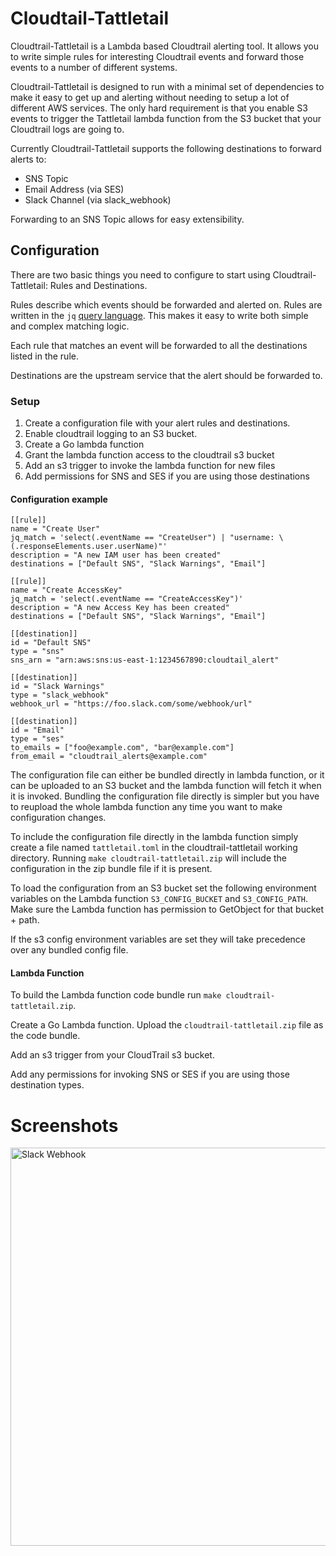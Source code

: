 # Cloudtail-Tattletail

Cloudtrail-Tattletail is a Lambda based Cloudtrail alerting tool. It allows you to write simple rules for interesting Cloudtrail events and forward those events to a number of different systems.

Cloudtrail-Tattletail is designed to run with a minimal set of dependencies to make it easy to get up and alerting without needing to setup a lot of different AWS services. The only hard requirement is that you enable S3 events to trigger the Tattletail lambda function from the S3 bucket that your Cloudtrail logs are going to.

Currently Cloudtrail-Tattletail supports the following destinations to forward alerts to:
- SNS Topic
- Email Address (via SES)
- Slack Channel (via slack_webhook)

Forwarding to an SNS Topic allows for easy extensibility.

## Configuration

There are two basic things you need to configure to start using Cloudtrail-Tattletail: Rules and Destinations.

Rules describe which events should be forwarded and alerted on. Rules are written in the `jq` [query language](https://stedolan.github.io/jq/manual/). This makes it easy to write both simple and complex matching logic.

Each rule that matches an event will be forwarded to all the destinations listed in the rule.

Destinations are the upstream service that the alert should be forwarded to.

### Setup

1. Create a configuration file with your alert rules and destinations.
1. Enable cloudtrail logging to an S3 bucket.
1. Create a Go lambda function
1. Grant the lambda function access to the cloudtrail s3 bucket
1. Add an s3 trigger to invoke the lambda function for new files
1. Add permissions for SNS and SES if you are using those destinations

#### Configuration example

```
[[rule]]
name = "Create User"
jq_match = 'select(.eventName == "CreateUser") | "username: \(.responseElements.user.userName)"'
description = "A new IAM user has been created"
destinations = ["Default SNS", "Slack Warnings", "Email"]

[[rule]]
name = "Create AccessKey"
jq_match = 'select(.eventName == "CreateAccessKey")'
description = "A new Access Key has been created"
destinations = ["Default SNS", "Slack Warnings", "Email"]

[[destination]]
id = "Default SNS"
type = "sns"
sns_arn = "arn:aws:sns:us-east-1:1234567890:cloudtail_alert"

[[destination]]
id = "Slack Warnings"
type = "slack_webhook"
webhook_url = "https://foo.slack.com/some/webhook/url"

[[destination]]
id = "Email"
type = "ses"
to_emails = ["foo@example.com", "bar@example.com"]
from_email = "cloudtrail_alerts@example.com"
```

The configuration file can either be bundled directly in lambda function, or it can be uploaded to an S3 bucket and the lambda function will fetch it when it is invoked. Bundling the configuration file directly is simpler but you have to reupload the whole lambda function any time you want to make configuration changes.

To include the configuration file directly in the lambda function simply create a file named `tattletail.toml` in the cloudtrail-tattletail working directory. Running `make cloudtrail-tattletail.zip` will include the configuration in the zip bundle file if it is present.

To load the configuration from an S3 bucket set the following environment variables on the Lambda function `S3_CONFIG_BUCKET` and `S3_CONFIG_PATH`. Make sure the Lambda function has permission to GetObject for that bucket + path.

If the s3 config environment variables are set they will take precedence over any bundled config file.

#### Lambda Function

To build the Lambda function code bundle run `make cloudtrail-tattletail.zip`.

Create a Go Lambda function. Upload the `cloudtrail-tattletail.zip` file as the code bundle.

Add an s3 trigger from your CloudTrail s3 bucket.

Add any permissions for invoking SNS or SES if you are using those destination types.

# Screenshots

<img src="https://raw.githubusercontent.com/psanford/cloudtrail-tattletail/main/screenshots/slack-webhook.png?raw=true" alt="Slack Webhook" width="637" />
